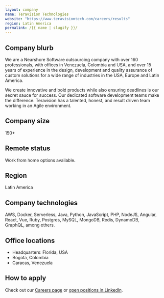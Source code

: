 ```yaml
---
layout: company
name: Teravision Technologies
website: "https://www.teravisiontech.com/careers/results"
region: Latin America
permalink: /{{ name | slugify }}/
---
```


## Company blurb

We are a Nearshore Software outsourcing company with over 160 professionals, with offices in Venezuela, Colombia and USA, and over 15 years of experience in the design, development and quality assurance of custom solutions for a wide range of industries in the USA, Europe and Latin America.

We create innovative and bold products while also ensuring deadlines is our secret sauce for success. Our dedicated software development teams make the difference. Teravision has a talented, honest, and result driven team working in an Agile environment.

## Company size

150+

## Remote status

Work from home options available.

## Region

Latin America

## Company technologies

AWS, Docker, Serverless, Java, Python, JavaScript, PHP, NodeJS, Angular, React, Vue, Ruby, Postgres, MySQL, MongoDB, Redis, DynamoDB, GraphQL, among others.

## Office locations

* Headquarters: Florida, USA
* Bogota, Colombia
* Caracas, Venezuela

## How to apply

Check out our [Careers page](https://www.teravisiontech.com/careers/results) or [open positions in LinkedIn](https://www.linkedin.com/company/teravision-technologies/jobs/).